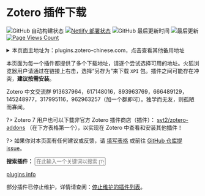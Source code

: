 # Zotero 插件下载

![GitHub 自动构建状态](https://img.shields.io/github/actions/workflow/status/northword/zotero-plugins/main.yml)
[![Netlify 部署状态](https://api.netlify.com/api/v1/badges/bae2ef92-2f0a-4076-ae7c-6619933cdf39/deploy-status)](https://app.netlify.com/sites/zotero-plugins/deploys)
![GitHub 最后更新时间](https://img.shields.io/github/last-commit/northword/zotero-plugins/gh-pages)
![最后更新](https://img.shields.io/badge/dynamic/json?url=https%3A%2F%2Fraw.githubusercontent.com%2Fnorthword%2Fzotero-plugins%2Fgh-pages%2Fdist%2Fshields.json&query=%24.lastUpdate&label=%E6%9C%80%E5%90%8E%E6%9B%B4%E6%96%B0)
[![Page Views Count](https://badges.toozhao.com/badges/01H9T10RA7708BEZZ78B6ZW9VV/green.svg)](https://badges.toozhao.com/stats/01H9T10RA7708BEZZ78B6ZW9VV "Get your own page views count badge on badges.toozhao.com")

<details>

<summary>本页面主地址为：plugins.zotero-chinese.com，点击查看其他备用地址</summary>

- **Zotero 中文社区主域名：<https://plugins.zotero-chinese.com>**
- Netlify: <https://zotero-plugins.netlify.app/>
- GitHub Pages: <https://zotero-chinese.github.io/zotero-plugins/>

</details>

本页面为每一个插件都提供了多个下载地址，请逐个尝试选择可用的地址。火狐浏览器用户请通过在链接上右击，选择“另存为”来下载 `XPI` 包。插件之间可能存在冲突，**建议按需安装**。

Zotero 中文交流群 913637964，617148016，893963769，666489129，145248977，317995116，962963257（加一个群即可）。独学而无友，则孤陋而寡闻。

?> Zotero 7 用户也可以下载非官方 Zotero 插件商店（插件）： [syt2/zotero-addons](https://github.com/syt2/zotero-addons) （在下方表格第一个），以实现在 Zotero 中查看和安装其他插件！

?> 如果你对本页面有任何建议或反馈，请 [填写表格](https://www.kdocs.cn/wo/sl/v14cwJXX) 或前往 [GitHub 仓库提 issue](https://github.com/zotero-chinese/zotero-plugins)。

**搜索插件：** <input type="text" id="searchInput" onkeyup="searchPlugins()" placeholder="在此输入一个关键词以搜索 [Type one keyword here to search]">

[plugins info](./dist/plugins.md ':include')


部分插件已停止维护，详情请查阅：[停止维护的插件列表](./deprecated.md)。
